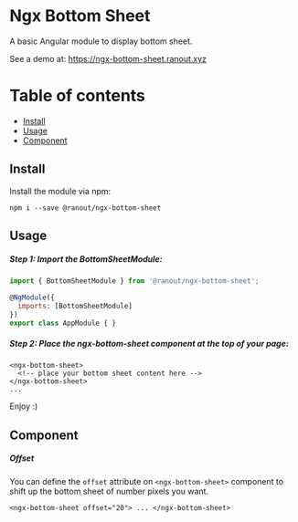# Ngx Bottom Sheet

A basic Angular module to display bottom sheet.

See a demo at: https://ngx-bottom-sheet.ranout.xyz

Table of contents
=================

  * [Install](#install)
  * [Usage](#usage)
  * [Component](#component)

## Install

Install the module via npm:

    npm i --save @ranout/ngx-bottom-sheet

## Usage

##### Step 1: Import the BottomSheetModule:

```js
import { BottomSheetModule } from '@ranout/ngx-bottom-sheet';

@NgModule({
  imports: [BottomSheetModule]
})
export class AppModule { }
```

##### Step 2: Place the ngx-bottom-sheet component at the top of your page:

	<ngx-bottom-sheet>
	  <!-- place your bottom sheet content here -->
	</ngx-bottom-sheet>
	...

Enjoy :)

## Component

##### Offset

You can define the `offset` attribute on `<ngx-bottom-sheet>` component to shift up the bottom sheet of number pixels you want.
	
	<ngx-bottom-sheet offset="20"> ... </ngx-bottom-sheet>
